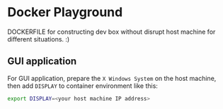 # Docker Playground

DOCKERFILE for constructing dev box without disrupt host machine for different situations. :)

## GUI application

For GUI application, prepare the `X Windows System` on the host machine, then add
`DISPLAY` to container environment like this:

```bash
export DISPLAY=<your host machine IP address>
```

